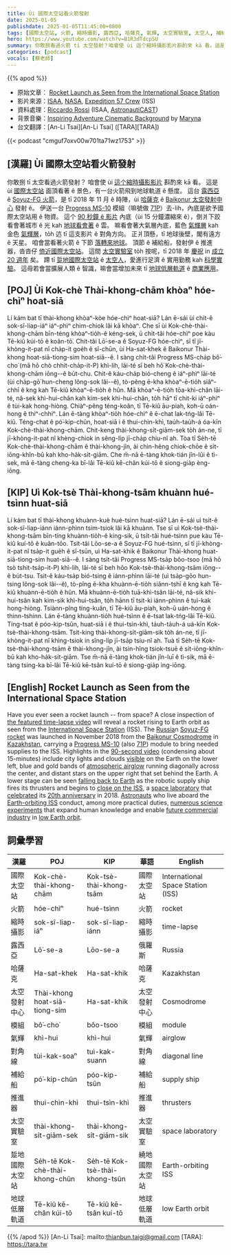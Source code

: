 ```yaml
---
title: Ùi 國際太空站看火箭發射
date: 2025-01-05
publishdate: 2025-01-05T11:45:00+0800
tags: [國際太空站, 火箭, 縮時攝影, 露西亞, 哈薩克, 氣輝, 太空實驗室, 太空人, 補給船]
hero: https://www.youtube.com/watch?v=B1R3dTdcpSU
summary: 你敢捌看過火箭 tī 太空發射？咱會使 ùi 這个縮時攝影影片斟酌來 kā 看。這是 ùi 國際太空站面頂看著 ê 景色，有一台火箭飛到地球軌道 ê 懸度。
categories: [podcast]
vocals: [蔡老師]
---
```


{{% apod %}}

- 原始文章： [Rocket Launch as Seen from the International Space Station](https://apod.nasa.gov/apod/ap250105.html)
- 影片來源：[ISAA][ISAA], [NASA][NASA], [Expedition 57 Crew][Expedition 57 Crew] (ISS)
- 資料處理：[Riccardo Rossi][Riccardo Rossi] (ISAA, [AstronautiCAST][AstronautiCAST])
- 背景音樂：[Inspiring Adventure Cinematic Background][Inspiring Adventure Cinematic Background] by [Maryna][Maryna]
- 台文翻譯：[An-Li Tsai][An-Li Tsai] ([TARA][TARA])

{{< podcast "cmguf7oxv00w701ta71wz1753" >}}

## [漢羅] Ùi 國際太空站看火箭發射
你敢捌 tī 太空看過火箭發射？
咱會使 ùi [這个縮時攝影影片][the featured time-lapse video] 斟酌來 kā 看。
這是 ùi [國際太空站][International Space Station] 面頂看著 ê 景色，有一台火箭飛到地球軌道 ê 懸度。
這台 [露西亞][Russia] ê [Soyuz-FG 火箭][Soyuz-FG rocket]，是 tī 2018 年 11 月 ê 時陣，ùi [哈薩克][Kazakhstan] ê [Baikonur 太空發射中心][Baikonur Cosmodrome] 發射 ê。
伊送一台 [Progress MS-10][Progress MS-10] 模組（嘛號做 [71P][71P]）去-lih，內底是欲予國際太空站用 ê 物資。
這个 [90 秒鐘 ê 影片][90-second video] 內底（ùi 15 分鐘濃縮來 ê），倒爿下跤 看會著城市 ê 光 kah [地球看會著][visible] ê 雲。
嘛看會著大氣層內底，藍色 [氣輝層][atmospheric airglow] kah 金色 [氣輝層][atmospheric airglow]，to̍h 迒 tī 這支影片 ê 對角方向。
正爿頂懸，tī 地球後壁，閣有遠方 ê 天星。
咱會當看著火箭 ê 下節 [落轉來地球][falling back to Earth]。
頂節 ê 補給船，發射伊 ê 推進器，沓沓仔 [倚近國際太空站][close on the ISS]。
這間 [太空實驗室][space laboratory] to̍h 按呢，tī 2018 年 [慶祝][celebrated] in [成立 20 週年][20th anniversary] 矣。
蹛 tī [踅地國際太空站][Earth-orbiting ISS] ê [太空人][Astronauts]，愛進行足濟 ê 實用勤務 kah [科學實驗][numerous science experiments]。
這毋若會當擴展人類 ê 智識，嘛會當增加未來 tī [地球低層軌道][low Earth orbit] ê [商業應用][future commercial industry]。

## [POJ] Ùi Kok-chè Thài-khong-chām khòaⁿ hóe-chìⁿ hoat-siā
Lí kám bat tī thài-khong khòaⁿ-kòe hóe-chìⁿ hoat-siā?
Lán ē-sái ùi chi̍t-ê sok-sî-liap-iáⁿ iáⁿ-phìⁿ chim-chiok lâi kā khòaⁿ.
Che sī ùi Kok-chè-thài-khong-chām bīn-téng khòaⁿ-tio̍h-ê kéng-sek, ū chi̍t-tâi hóe-chìⁿ poe kàu Tē-kiû kúi-tō ê koân-tō͘.
Chit-tâi Lō͘-se-a ê Soyuz-FG hóe-chìⁿ, sī tī jī-khòng-it-pat nî cha̍p-it goe̍h ê sî-chūn, ùi Ha-sat-khek ê Baikonur Thài-khong hoat-siā-tiong-sim hoat-siā--ê.
I sàng chi̍t-tâi Progress MS-cha̍p bô͘-cho͘ (mā hō chò chhit-cha̍p-it-P) khì-lih, lāi-té sī beh hō͘ Kok-chè-thài-khong-chām iōng--ê bu̍t-chu.
Chit-ê káu-cha̍p bió-cheng ê iáⁿ-phìⁿ lāi-té (ùi cha̍p-gō͘ hun-cheng lông-sok lâi--ê), tò-pêng ē-kha khòaⁿ-ē-tio̍h siâⁿ-chhī ê kng kah Tē-kiû khòaⁿ-ē-tio̍h ê hûn.
Mā khòaⁿ-ē-tio̍h tōa-khì-chân lāi-té, nâ-sek khì-hui-chân kah kim-sek khì-hui-chân, to̍h hāⁿ tī chit-ki iáⁿ-phìⁿ ê tùi-kak hong-hiòng.
Chiàⁿ-pêng téng-koân, tī Tē-kiû āu-piah, koh-ū oán-hong ê thiⁿ-chhiⁿ.
Lán ē-tàng khòaⁿ-tio̍h hóe-chìⁿ ê ē-chat lak-tńg-lâi Tē-kiû.
Téng-chat ê pó͘-kip-chûn, hoat-siā i ê thui-chìn-khì, tau̍h-tau̍h-á óa-kīn Kok-chè-thài-khong-chām.
Chit-keng thài-khong-si̍t-giām-sek to̍h án-ne, tī jī-khòng-it-pat nî khèng-chiok in sêng-li̍p jī-cha̍p chiu-nî ah.
Tòa tī Se̍h-tē Kok-chè-thài-khong-chām ê thài-khong-jîn, ài chìn-hêng chiok-chōe ê si̍t-iōng-khîn-bū kah kho-ha̍k-si̍t-giām.
Che m̄-nā ē-tàng khok-tián jîn-lūi ê tì-sek, mā ē-tàng cheng-ka bī-lâi Tē-kiû kē-chân kúi-tō ê siong-gia̍p èng-iōng.

## [KIP] Uì Kok-tsè Thài-khong-tsām khuànn hué-tsìnn huat-siā
Lí kám bat tī thài-khong khuànn-kuè hué-tsìnn huat-siā?
Lán ē-sái uì tsi̍t-ê sok-sî-liap-iánn iánn-phìnn tsim-tsiok lâi kā khuànn.
Tse sī uì Kok-tsè-thài-khong-tsām bīn-tíng khuànn-tio̍h-ê kíng-sik, ū tsi̍t-tâi hué-tsìnn pue kàu Tē-kiû kuí-tō ê kuân-tōo.
Tsit-tâi Lōo-se-a ê Soyuz-FG hué-tsìnn, sī tī jī-khòng-it-pat nî tsa̍p-it gue̍h ê sî-tsūn, uì Ha-sat-khik ê Baikonur Thài-khong huat-siā-tiong-sim huat-siā--ê.
I sàng tsi̍t-tâi Progress MS-tsa̍p bôo-tsoo (mā hō tsò tshit-tsa̍p-it-P) khì-lih, lāi-té sī beh hōo Kok-tsè-thài-khong-tsām iōng--ê bu̍t-tsu.
Tsit-ê káu-tsa̍p bió-tsing ê iánn-phìnn lāi-té (uì tsa̍p-gōo hun-tsing lông-sok lâi--ê), tò-pîng ē-kha khuànn-ē-tio̍h siânn-tshī ê kng kah Tē-kiû khuànn-ē-tio̍h ê hûn.
Mā khuànn-ē-tio̍h tuā-khì-tsân lāi-té, nâ-sik khì-hui-tsân kah kim-sik khì-hui-tsân, to̍h hānn tī tsit-ki iánn-phìnn ê tuì-kak hong-hiòng.
Tsiànn-pîng tíng-kuân, tī Tē-kiû āu-piah, koh-ū uán-hong ê thinn-tshinn.
Lán ē-tàng khuànn-tio̍h hué-tsìnn ê ē-tsat lak-tńg-lâi Tē-kiû.
Tíng-tsat ê póo-kip-tsûn, huat-siā i ê thui-tsìn-khì, ta̍uh-ta̍uh-á uá-kīn Kok-tsè-thài-khong-tsām.
Tsit-king thài-khong-si̍t-giām-sik to̍h án-ne, tī jī-khòng-it-pat nî khìng-tsiok in sîng-li̍p jī-tsa̍p tsiu-nî ah.
Tuà tī Se̍h-tē Kok-tsè-thài-khong-tsām ê thài-khong-jîn, ài tsìn-hîng tsiok-tsuē ê si̍t-iōng-khîn-bū kah kho-ha̍k-si̍t-giām.
Tse m̄-nā ē-tàng khok-tián jîn-luī ê tì-sik, mā ē-tàng tsing-ka bī-lâi Tē-kiû kē-tsân kuí-tō ê siong-gia̍p ìng-iōng.

## [English] Rocket Launch as Seen from the International Space Station
Have you ever seen a rocket launch -- from space? A close inspection of [the featured time-lapse video][the featured time-lapse video] will reveal a rocket rising to Earth orbit as seen from the [International Space Station][International Space Station] (ISS). The [Russia][Russia]n [Soyuz-FG rocket][Soyuz-FG rocket] was launched in November 2018 from the [Baikonur Cosmodrome][Baikonur Cosmodrome] in [Kazakhstan][Kazakhstan], carrying a [Progress MS-10][Progress MS-10] (also [71P][71P]) module to bring needed supplies to the ISS. Highlights in the [90-second video][90-second video] (condensing about 15-minutes) include city lights and clouds [visible][visible] on the Earth on the lower left, blue and gold bands of [atmospheric airglow][atmospheric airglow] running diagonally across the center, and distant stars on the upper right that set behind the Earth. A lower stage can be seen [falling back to Earth][falling back to Earth] as the robotic supply ship fires its thrusters and begins to [close on the ISS][close on the ISS], a [space laboratory][space laboratory] that [celebrated][celebrated] its [20th anniversary][20th anniversary] in 2018. [Astronauts][Astronauts] who live aboard the [Earth-orbiting ISS][Earth-orbiting ISS] conduct, among more practical duties, [numerous science experiments][numerous science experiments] that expand human knowledge and enable [future commercial industry][future commercial industry] in [low Earth orbit][low Earth orbit].

## 詞彙學習
|漢羅|POJ|KIP|華語|English|
|-|-|-|-|-|
| 國際太空站 | Kok-chè-thài-khong-chām | Kok-tsè-thài-khong-tsām | 國際太空站 | International Space Station (ISS) |
| 火箭 | hóe-chìⁿ | hué-tsìnn | 火箭 | rocket |
| 縮時攝影 | sok-sî-liap-iáⁿ | sok-sî-liap-iánn | 縮時攝影 | time-lapse |
| 露西亞 | Lō͘-se-a | Lōo-se-a | 俄羅斯 | Russia |
| 哈薩克 | Ha-sat-khek | Ha-sat-khik | 哈薩克 | Kazakhstan |
| 太空發射中心 | Thài-khong hoat-siā-tiong-sim | Ha-sat-khik | 太空發射中心 | Cosmodrome |
| 模組 | bô͘-cho͘ | bôo-tsoo | 模組 | module |
| 氣輝 | khì-hui | khì-hui | 氣輝 | airglow |
| 對角線 | tùi-kak-soaⁿ | tuì-kak-suann | 對角線 | diagonal line |
| 補給船 | pó͘-kip-chûn | póo-kip-tsûn | 補給船 | supply ship |
| 推進器 | thui-chìn-khì | thui-tsìn-khì | 推進器 | thrusters |
| 太空實驗室 | thài-khong-si̍t-giām-sek | thài-khong-si̍t-giām-sik | 太空實驗室 | space laboratory |
| 踅地國際太空站 | Se̍h-tē Kok-chè-thài-khong-chûn | Se̍h-tē Kok-tsè-thài-khong-tsûn | 繞地國際太空站 | Earth-orbiting ISS |
| 地球低層軌道 | Tē-kiû kē-chân kúi-tō | Tē-kiû kē-tsân kuí-tō | 地球低層軌道 | low Earth orbit |

{{% /apod %}}
[An-Li Tsai]: mailto:thianbun.taigi@gmail.com
[TARA]: https://tara.tw

[copyright]: https://apod.nasa.gov/apod/fap/lib/about_apod.html#srapply
[License3]: https://creativecommons.org/licenses/by-nc-nd/3.0/
[License2]:https://creativecommons.org/licenses/by-nc-nd/2.0/

[ISAA]: https://www.isaa.it/
[NASA]: https://www.nasa.gov
[Expedition 57 Crew]: https://www.nasa.gov/mission_pages/station/expeditions/expedition57/index.html
[Riccardo Rossi]: https://twitter.com/RikyUnreal
[AstronautiCAST]: https://www.astronauticast.it/
[Inspiring Adventure Cinematic Background]: https://www.jamendo.com/track/1585181/inspiring-adventure-cinematic-background
[Maryna]: https://www.jamendo.com/artist/491819/maryna

[the featured time-lapse video]: https://youtu.be/B1R3dTdcpSU
[International Space Station]: https://spotthestation.nasa.gov/
[Russia]: https://en.wikipedia.org/wiki/Russia
[Soyuz-FG rocket]: https://en.wikipedia.org/wiki/Soyuz-FG
[Baikonur Cosmodrome]: https://www.nasa.gov/mission_pages/station/structure/elements/baikonur.html
[Kazakhstan]: https://en.wikipedia.org/wiki/Kazakhstan
[Progress MS-10]: https://en.wikipedia.org/wiki/Progress_MS-10
[71P]: https://spaceflightnow.com/tag/progress-71p/
[90-second video]: https://youtu.be/aJy1u-N3NY0
[visible]: https://eol.jsc.nasa.gov/
[atmospheric airglow]: https://apod.nasa.gov/apod/ap140803.html
[falling back to Earth]: https://apod.nasa.gov/apod/ap160802.html
[close on the ISS]: https://apod.nasa.gov/apod/ap080514.html
[space laboratory]: https://apod.nasa.gov/apod/ap151109.html
[celebrated]: https://timpeake.esa.int/spaceinvideos/Videos/2018/11/Space_Station_20th_longest_continuous_timelapse_from_space
[20th anniversary]: https://www.euronews.com/2018/11/20/iss-20th-anniversary-what-impact-has-it-had-on-science-so-far
[Astronauts]: https://blogs.nasa.gov/spacestation/2018/11/21/three-humans-will-spend-thanksgiving-260-miles-above-earth/
[Earth-orbiting ISS]: https://apod.nasa.gov/apod/ap161105.html
[numerous science experiments]: https://en.wikipedia.org/wiki/Scientific_research_on_the_International_Space_Station
[future commercial industry]: https://www.nasa.gov/mission_pages/station/research/news/Alpha_Space_Small_Business_Makes_Big_Strides
[low Earth orbit]: https://www.universetoday.com/85322/what-is-low-earth-orbit/
